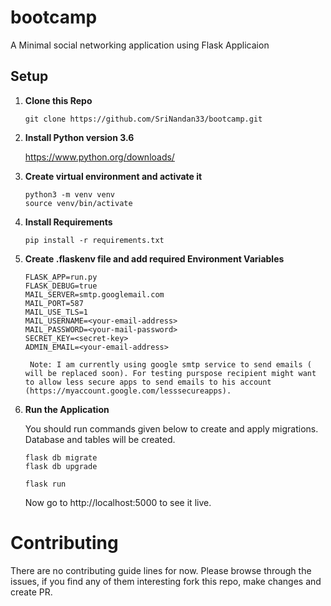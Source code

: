 # bootcamp
A Minimal social networking application using Flask Applicaion

## Setup

1. **Clone this Repo**

    ``` 
    git clone https://github.com/SriNandan33/bootcamp.git 
    ```

2. **Install Python version 3.6**

	  https://www.python.org/downloads/
		
3. **Create virtual environment and activate  it**

	```
    python3 -m venv venv
	source venv/bin/activate
    ```

4. **Install Requirements**

	```
    pip install -r requirements.txt
    ```
	
5. **Create .flaskenv file and add required Environment Variables**
	```
	FLASK_APP=run.py
	FLASK_DEBUG=true
	MAIL_SERVER=smtp.googlemail.com
	MAIL_PORT=587
	MAIL_USE_TLS=1
	MAIL_USERNAME=<your-email-address>
	MAIL_PASSWORD=<your-mail-password>
	SECRET_KEY=<secret-key>
	ADMIN_EMAIL=<your-email-address>

	```

		Note: I am currently using google smtp service to send emails ( will be replaced soon). For testing purspose recipient might want to allow less secure apps to send emails to his account (https://myaccount.google.com/lesssecureapps).

6. **Run the Application**

    You should run commands given below to create and apply migrations. 
    Database and tables will be created.
    
     ```
    flask db migrate
    flask db upgrade 
    ```
	```
    flask run
    ```

    Now go to http://localhost:5000 to see it live.


# Contributing

There are no contributing guide lines for now. Please browse through the issues, if you find any of them interesting fork this repo, make changes and create PR.
